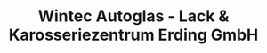 ---
title: "Wintec Autoglas - Lack & Karosseriezentrum Erding GmbH"
url: /berglern/wintec-autoglas-lack-und-karosseriezentrum-erding-gmbh/
shop: Autowerkstatt
---